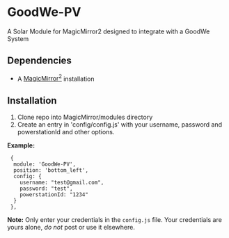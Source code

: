 # GoodWe-PV
A Solar Module for MagicMirror2 designed to integrate with a GoodWe System

## Dependencies
  * A [MagicMirror<sup>2</sup>](https://github.com/MichMich/MagicMirror) installation

## Installation
  1. Clone repo into MagicMirror/modules directory
  2. Create an entry in 'config/config.js' with your username, password and powerstationId and other options.

 **Example:**
```
 {
  module: 'GoodWe-PV',
  position: 'bottom_left',
  config: {
    username: "test@gmail.com",
    password: "test",
    powerstationId: "1234"
  }
 },
```
**Note:** Only enter your credentials in the `config.js` file. Your credentials are yours alone, _do not_ post or use it elsewhere.